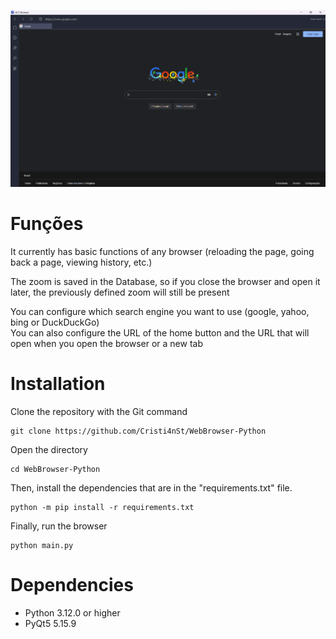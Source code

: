 ![browse-screenshot](https://github.com/Cristi4nSt/WebBrowser-Python/blob/main/assets/browser/browserImage.png?raw=true)

# Funções
It currently has basic functions of any browser (reloading the page, going back a page, viewing history, etc.)

The zoom is saved in the Database, so if you close the browser and open it later, the previously defined zoom will still be present

You can configure which search engine you want to use (google, yahoo, bing or DuckDuckGo)
<br>
You can also configure the URL of the home button and the URL that will open when you open the browser or a new tab

# Installation
Clone the repository with the Git command
```
git clone https://github.com/Cristi4nSt/WebBrowser-Python
```

Open the directory
```
cd WebBrowser-Python
```

Then, install the dependencies that are in the "requirements.txt" file.
```
python -m pip install -r requirements.txt
```

Finally, run the browser
```
python main.py
```

# Dependencies
- Python 3.12.0 or higher
- PyQt5 5.15.9
